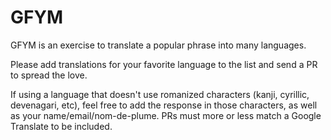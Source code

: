 
# GFYM

GFYM is an exercise to translate a popular phrase into many languages.

Please add translations for your favorite language to the list and send a PR to spread the love.

If using a language that doesn't use romanized characters (kanji, cyrillic, devenagari, etc), feel free to add the response in those characters, as well as your name/email/nom-de-plume. PRs must more or less match a Google Translate to be included. 
